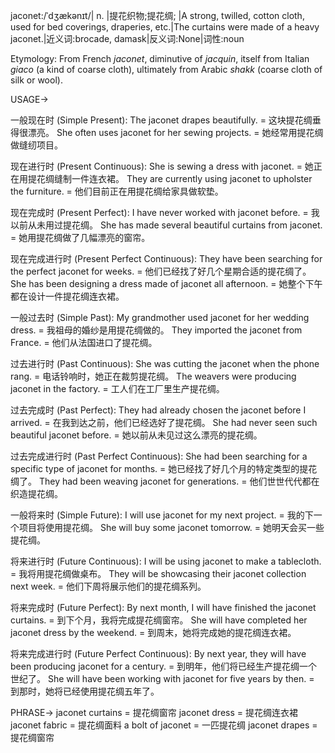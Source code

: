 jaconet:/ˈdʒækənɪt/| n. |提花织物;提花绸; |A strong, twilled, cotton cloth, used for bed coverings, draperies, etc.|The curtains were made of a heavy jaconet.|近义词:brocade, damask|反义词:None|词性:noun

Etymology:
From French *jaconet*, diminutive of *jacquin*, itself from Italian *giaco* (a kind of coarse cloth), ultimately from Arabic *shakk* (coarse cloth of silk or wool).

USAGE->

一般现在时 (Simple Present):
The jaconet drapes beautifully. = 这块提花绸垂得很漂亮。
She often uses jaconet for her sewing projects. = 她经常用提花绸做缝纫项目。

现在进行时 (Present Continuous):
She is sewing a dress with jaconet. = 她正在用提花绸缝制一件连衣裙。
They are currently using jaconet to upholster the furniture.  = 他们目前正在用提花绸给家具做软垫。

现在完成时 (Present Perfect):
I have never worked with jaconet before. = 我以前从未用过提花绸。
She has made several beautiful curtains from jaconet. = 她用提花绸做了几幅漂亮的窗帘。

现在完成进行时 (Present Perfect Continuous):
They have been searching for the perfect jaconet for weeks. = 他们已经找了好几个星期合适的提花绸了。
She has been designing a dress made of jaconet all afternoon. = 她整个下午都在设计一件提花绸连衣裙。

一般过去时 (Simple Past):
My grandmother used jaconet for her wedding dress. = 我祖母的婚纱是用提花绸做的。
They imported the jaconet from France. = 他们从法国进口了提花绸。

过去进行时 (Past Continuous):
She was cutting the jaconet when the phone rang. = 电话铃响时，她正在裁剪提花绸。
The weavers were producing jaconet in the factory. = 工人们在工厂里生产提花绸。

过去完成时 (Past Perfect):
They had already chosen the jaconet before I arrived. = 在我到达之前，他们已经选好了提花绸。
She had never seen such beautiful jaconet before. = 她以前从未见过这么漂亮的提花绸。

过去完成进行时 (Past Perfect Continuous):
She had been searching for a specific type of jaconet for months. = 她已经找了好几个月的特定类型的提花绸了。
They had been weaving jaconet for generations. = 他们世世代代都在织造提花绸。

一般将来时 (Simple Future):
I will use jaconet for my next project. = 我的下一个项目将使用提花绸。
She will buy some jaconet tomorrow. = 她明天会买一些提花绸。

将来进行时 (Future Continuous):
I will be using jaconet to make a tablecloth. = 我将用提花绸做桌布。
They will be showcasing their jaconet collection next week. = 他们下周将展示他们的提花绸系列。

将来完成时 (Future Perfect):
By next month, I will have finished the jaconet curtains. = 到下个月，我将完成提花绸窗帘。
She will have completed her jaconet dress by the weekend. = 到周末，她将完成她的提花绸连衣裙。

将来完成进行时 (Future Perfect Continuous):
By next year, they will have been producing jaconet for a century. = 到明年，他们将已经生产提花绸一个世纪了。
She will have been working with jaconet for five years by then. = 到那时，她将已经使用提花绸五年了。



PHRASE->
jaconet curtains = 提花绸窗帘
jaconet dress = 提花绸连衣裙
jaconet fabric = 提花绸面料
a bolt of jaconet = 一匹提花绸
jaconet drapes = 提花绸窗帘
